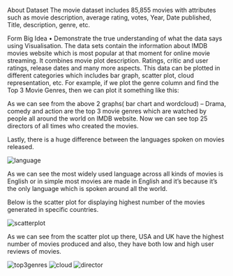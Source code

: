 About Dataset
The movie dataset includes 85,855 movies with attributes such as movie description, average rating, votes, Year, Date published, Title, description, genre, etc.

Form Big Idea
•	Demonstrate the true understanding of what the data says using Visualisation.
The data sets contain the information about IMDB movies website which is most popular at that moment for online movie streaming. It combines movie plot description. Ratings, critic and user ratings, release dates and many more aspects. This data can be plotted in different categories which includes bar graph, scatter plot, cloud representation, etc.
For example, if we plot the genre column and find the Top 3 Movie Genres, then we can plot it something like this:
 
 
As we can see from the above 2 graphs( bar chart and wordcloud) – Drama, comedy and action are the top 3 movie genres which are watched by people all around the world on IMDB website.
Now we can see top 25 directors of all times who created the movies.
 

Lastly, there is a huge difference between the languages spoken on movies released.

![language](https://user-images.githubusercontent.com/47186806/117329457-90a02180-ae8c-11eb-8fc7-175f03e6002d.PNG)
 
As we can see the most widely used language across all kinds of movies is English or in simple most movies are made in English and it’s because it’s the only language which is spoken around all the world.

Below is the scatter plot for displaying highest number of the movies generated in specific countries.

![scatterplot](https://user-images.githubusercontent.com/47186806/117329462-9138b800-ae8c-11eb-992e-d129b57f3934.PNG)
 
As we can see from the scatter plot up there, USA and UK have the highest number of movies produced and also, they have both low and high user reviews of movies.


![top3genres](https://user-images.githubusercontent.com/47186806/117329468-91d14e80-ae8c-11eb-8ab2-25a9ca9aac39.PNG)
![cloud](https://user-images.githubusercontent.com/47186806/117329475-9269e500-ae8c-11eb-97f5-c14b8649e403.PNG)
![director](https://user-images.githubusercontent.com/47186806/117329477-93027b80-ae8c-11eb-883c-f4081d94ac63.PNG)
